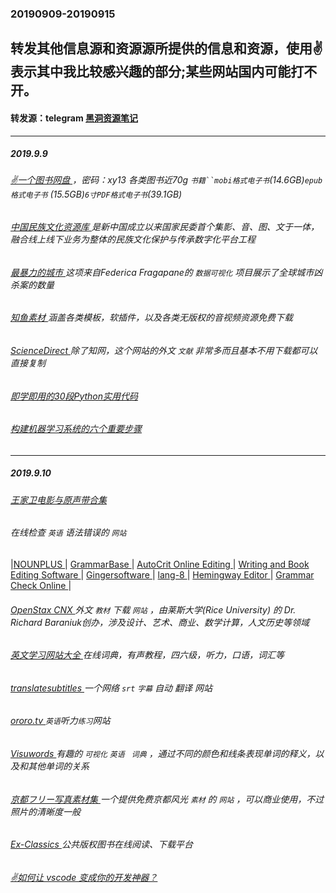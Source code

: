 ### 20190909-20190915
转发其他信息源和资源源所提供的信息和资源，使用✌表示其中我比较感兴趣的部分;某些网站国内可能打不开。
---
#### 转发源：telegram [黑洞资源笔记](https://t.me/tieliu)
---
##### 2019.9.9
###### [✌一个图书网盘 ](https://pan.baidu.com/wap/init?surl=FXrCEvNwNyUPa8LqqlM2qA#list/path=%2F)，密码：xy13 各类图书近70g `书籍``mobi格式电子书`(14.6GB)`epub格式电子书` (15.5GB)`6寸PDF格式电子书`(39.1GB)
###### [中国民族文化资源库 ](http://www.k.minzunet.cn/)是新中国成立以来国家民委首个集影、音、图、文于一体，融合线上线下业务为整体的民族文化保护与传承数字化平台工程
###### [最暴力的城市 ](https://www.behance.net/gallery/70033395/The-Most-Violent-Cities/) 这项来自Federica Fragapane的 `数据可视化` 项目展示了全球城市凶杀案的数量
###### [知鱼素材 ](https://www.zhiyusucai.com/) 涵盖各类模板，软插件，以及各类无版权的音视频资源免费下载 
###### [ScienceDirect ](https://www.sciencedirect.com/)  除了知网，这个网站的外文 `文献` 非常多而且基本不用下载都可以直接复制
###### [即学即用的30段Python实用代码 ](https://towardsdatascience.com/30-helpful-python-snippets-that-you-can-learn-in-30-seconds-or-less-69bb49204172)
###### [构建机器学习系统的六个重要步骤 ](https://towardsdatascience.com/6-important-steps-to-build-a-machine-learning-system-d75e3b83686)
---
##### 2019.9.10
###### [王家卫电影与原声带合集 ](https://pan.baidu.com/s/1sj4xSeh#/)
###### 在线检查 `英语` 语法错误的 `网站`
|[NOUNPLUS ](https://www.nounplus.net/grammarcheck/)|
[GrammarBase ](https://www.easy-essay.org/proofreading/)|
[AutoCrit Online Editing ](https://www.autocrit.com/)|
[Writing and Book Editing Software ](https://prowritingaid.com/)|
[Gingersoftware ](https://www.gingersoftware.com/)|
[lang-8 ](https://lang-8.com/)|
[Hemingway Editor ](http://www.hemingwayapp.com/)|
[Grammar Check Online ](https://www.nounplus.net/grammarcheck/)|
###### [OpenStax CNX ](https://cnx.org/)   外文 `教材` 下载 `网站` ，由莱斯大学(Rice University) 的 Dr. Richard Baraniuk创办，涉及设计、艺术、商业、数学计算，人文历史等领域
###### [英文学习网站大全 ](http://www.yywz123.com/)在线词典，有声教程，四六级，听力，口语，词汇等 
###### [ translatesubtitles ](https://translatesubtitles.com/)一个网络 `srt` `字幕` 自动 翻译 网站
###### [ ororo.tv ](https://ororo.tv/en)`英语`听力` 练习 `网站
###### [Visuwords ](https://visuwords.com/) 有趣的 `可视化` `英语 ` `词典` ，通过不同的颜色和线条表现单词的释义，以及和其他单词的关系
###### [京都フリー写真素材集 ](https://www.photo53.com/) 一个提供免费京都风光 `素材` 的 `网站` ，可以商业使用，不过照片的清晰度一般
###### [Ex-Classics ](https://www.exclassics.com/) 公共版权图书在线阅读、下载平台
###### [✌如何让 vscode 变成你的开发神器？ ](https://zhuanlan.zhihu.com/p/79729972)
###### []()
